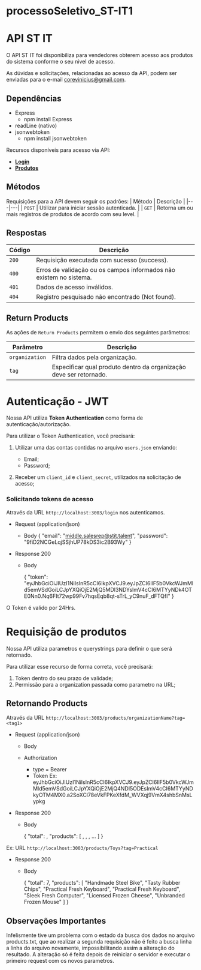 # processoSeletivo_ST-IT1

# API ST IT

O API ST IT foi disponibiliza para vendedores obterem acesso aos produtos do sistema conforme o seu nivel de acesso.

As dúvidas e solicitações, relacionadas ao acesso da API, podem ser enviadas para o e-mail corevinicius@gmail.com.

## Dependências
* Express
  - npm install Express
* readLine (nativo)
* jsonwebtoken
  - npm install jsonwebtoken

Recursos disponíveis para acesso via API:
* [**Login**](#reference/recursos/login)
* [**Produtos**](#reference/recursos/produtos)

## Métodos
Requisições para a API devem seguir os padrões:
| Método | Descrição |
|---|---|
| `POST` | Utilizar para iniciar sessão autenticada. |
| `GET` | Retorna um ou mais registros de produtos de acordo com seu level. |

## Respostas

| Código | Descrição |
|---|---|
| `200` | Requisição executada com sucesso (success).|
| `400` | Erros de validação ou os campos informados não existem no sistema.|
| `401` | Dados de acesso inválidos.|
| `404` | Registro pesquisado não encontrado (Not found).|

## Return Products
As ações de `Return Products` permitem o envio dos seguintes parâmetros:

| Parâmetro | Descrição |
|---|---|
| `organization` | Filtra dados pela organização. |
| `tag` | Especificar qual produto dentro da organização deve ser retornado. |

# Autenticação - JWT

Nossa API utiliza **Token Authentication** como forma de autenticação/autorização.

Para utilizar o Token Authentication, você precisará:
1. Utilizar uma das contas contidas no arquivo `users.json` enviando:
    * Email;
    * Password;

2. Receber um `client_id` e `client_secret`, utilizados na solicitação de acesso;

### Solicitando tokens de acesso

Através da URL `http://localhost:3003/login` nos autenticamos.

+ Request (application/json)
    
    + Body
         { 
	        "email": "middle.salesrep@stit.talent",
	        "password": "9fiD2NCGeLqjSSjhUP78kDS3ic2B93Wy"
        }

+ Response 200

    + Body
    
        { 
          "token": "eyJhbGciOiJIUzI1NiIsInR5cCI6IkpXVCJ9.eyJpZCI6IlF5b0VkcWJmMld5emVSdGoiLCJpYXQiOjE2MjQ5MDI3NDYsImV4cCI6MTYyNDk4OTE0Nn0.Nq6FIt72wp99Fv7hqsEqb8qt-sTrL_yC9nuF_dFTQfI"
        }

O Token é valido por 24Hrs.

# Requisição de produtos

Nossa API utiliza parametros e querystrings para definir o que será retornado.

Para utilizar esse recurso de forma correta, você precisará:
1. Token dentro do seu prazo de validade;
2. Permissão para a organization passada como parametro na URL;

## Retornando Products

Através da URL `http://localhost:3003/products/organizationName?tag=<tag1>`

+ Request (application/json)
    
    + Body
    
    + Authorization
      - type = Bearer
      - Token Ex: eyJhbGciOiJIUzI1NiIsInR5cCI6IkpXVCJ9.eyJpZCI6IlF5b0VkcWJmMld5emVSdGoiLCJpYXQiOjE2MjQ4NDI5ODEsImV4cCI6MTYyNDkyOTM4MX0.a2SoXCl78eVkFPKeXfdM_WVXqj9VmX4shbSnMsLypkg
      

+ Response 200

    + Body
    
        { 
    		"total": <TOTAL NUMBER OF RETURNED PRODUCTS>,
    		"products": [
        	<PRODUCT>,
        	<PRODUCT>,
        	<PRODUCT>,
        	...
    	]
	}

Ex: URL `http://localhost:3003/products/Toys?tag=Practical`
	
+ Response 200

    + Body
    
        { 
    		"total": 7,
    		"products": [
        		"Handmade Steel Bike",
        		"Tasty Rubber Chips",
        		"Practical Fresh Keyboard",
        		"Practical Fresh Keyboard",
        		"Sleek Fresh Computer",
        		"Licensed Frozen Cheese",
        		"Unbranded Frozen Mouse"
    			]
	}

## Observações Importantes
			
Infelismente tive um problema com o estado da busca dos dados no arquivo products.txt, 
que ao realizar a segunda requisição não é feito a busca linha a linha do arquivo novamente,
impossibilitando assim a alteração do resultado.
A alteração só é feita depois de reiniciar o servidor e executar o primeiro request com os novos parametros.



